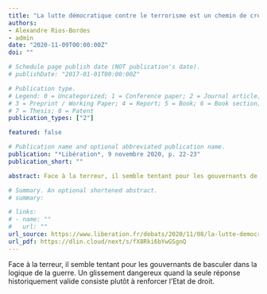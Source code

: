 ```yaml
---
title: "La lutte démocratique contre le terrorisme est un chemin de crête"
authors:
- Alexandre Rios-Bordes
- admin
date: "2020-11-09T00:00:00Z"
doi: ""

# Schedule page publish date (NOT publication's date).
# publishDate: "2017-01-01T00:00:00Z"

# Publication type.
# Legend: 0 = Uncategorized; 1 = Conference paper; 2 = Journal article;
# 3 = Preprint / Working Paper; 4 = Report; 5 = Book; 6 = Book section;
# 7 = Thesis; 8 = Patent
publication_types: ["2"]

featured: false

# Publication name and optional abbreviated publication name.
publication: "*Libération*, 9 novembre 2020, p. 22-23"
publication_short: ""

abstract: Face à la terreur, il semble tentant pour les gouvernants de basculer dans la logique de la guerre. Un glissement dangereux quand la seule réponse historiquement valide consiste plutôt à renforcer l’Etat de droit.

# Summary. An optional shortened abstract.
# summary:

# links:
# - name: ""
#   url: ""
url_source: https://www.liberation.fr/debats/2020/11/08/la-lutte-democratique-contre-le-terrorisme-est-un-chemin-de-crete_1804990/
url_pdf: https://dlin.cloud/next/s/fX8Rki6bYwGSgnQ
---
```


Face à la terreur, il semble tentant pour les gouvernants de basculer dans la logique de la guerre. Un glissement dangereux quand la seule réponse historiquement valide consiste plutôt à renforcer l’Etat de droit.